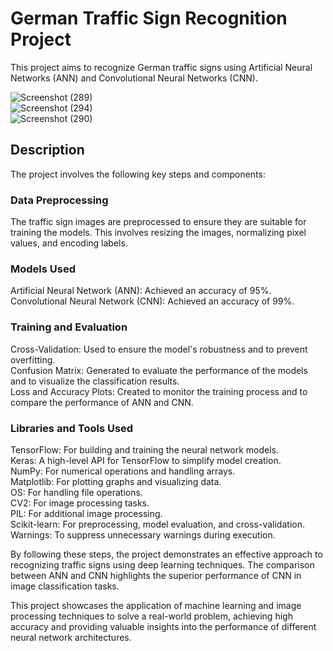 # German Traffic Sign Recognition Project
This project aims to recognize German traffic signs using Artificial Neural Networks (ANN) and Convolutional Neural Networks (CNN).

![Screenshot (289)](https://github.com/youssef665/AI-ML-projects/assets/110295462/5a63097a-fa44-4b02-9b2a-ca36496bab03)<br>
![Screenshot (294)](https://github.com/youssef665/AI-ML-projects/assets/110295462/d253ae08-9c70-4fa6-9f1b-2aa3202e39dc)<br>
![Screenshot (290)](https://github.com/youssef665/AI-ML-projects/assets/110295462/23c374e4-266e-46b2-8f7f-e4f2104b87e2)<br>



## Description
The project involves the following key steps and components:

### Data Preprocessing
The traffic sign images are preprocessed to ensure they are suitable for training the models. This involves resizing the images, normalizing pixel values, and encoding labels.

### Models Used

Artificial Neural Network (ANN): Achieved an accuracy of 95%.<br>
Convolutional Neural Network (CNN): Achieved an accuracy of 99%.<br>
### Training and Evaluation
Cross-Validation: Used to ensure the model's robustness and to prevent overfitting.<br>
Confusion Matrix: Generated to evaluate the performance of the models and to visualize the classification results.<br>
Loss and Accuracy Plots: Created to monitor the training process and to compare the performance of ANN and CNN.<br>

### Libraries and Tools Used<br>
TensorFlow: For building and training the neural network models.<br>
Keras: A high-level API for TensorFlow to simplify model creation.<br>
NumPy: For numerical operations and handling arrays.<br>
Matplotlib: For plotting graphs and visualizing data.<br>
OS: For handling file operations.<br>
CV2: For image processing tasks.<br>
PIL: For additional image processing.<br>
Scikit-learn: For preprocessing, model evaluation, and cross-validation.<br>
Warnings: To suppress unnecessary warnings during execution.<br>


By following these steps, the project demonstrates an effective approach to recognizing traffic signs using deep learning techniques. The comparison between ANN and CNN highlights the superior performance of CNN in image classification tasks.<br>

This project showcases the application of machine learning and image processing techniques to solve a real-world problem, achieving high accuracy and providing valuable insights into the performance of different neural network architectures.

